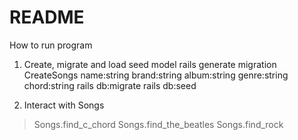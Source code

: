 # README

How to run program

1. Create, migrate and load seed model
rails generate migration CreateSongs name:string brand:string album:string genre:string chord:string
rails db:migrate
rails db:seed

2. Interact with Songs
> Songs.find_c_chord
> Songs.find_the_beatles
> Songs.find_rock
